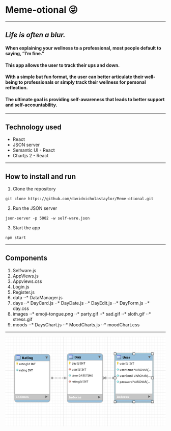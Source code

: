 # Meme-otional :stuck_out_tongue_winking_eye:

***

## *Life is often a blur.*

#### When explaining your wellness to a professional, most people default to saying, “I’m fine.”

#### This app allows the user to track their ups and down.
 
#### With a simple but fun format, the user can better articulate their well-being to professionals or simply track their wellness for personal reflection.

#### The ultimate goal is providing self-awareness that leads to better support and self-accountability.

***

## Technology used

+ React
+ JSON server
+ Semantic UI - React
+ Chartjs 2 - React

***

## How to install and run

1. Clone the repository
```
git clone https://github.com/davidnicholastaylor/Meme-otional.git
```

2. Run the JSON server
```
json-server -p 5002 -w self-ware.json
```

3. Start the app
```
npm start
```

***

## Components

1. Selfware.js
2. AppViews.js
3. Appviews.css
4. Login.js
5. Register.js
6. data
⋅⋅* DataManager.js
7. days
⋅⋅* DayCard.js
⋅⋅* DayDate.js
⋅⋅* DayEdit.js
⋅⋅* DayForm.js
⋅⋅* day.css
8. images
⋅⋅* emoji-tongue.png
⋅⋅* party.gif
⋅⋅* sad.gif
⋅⋅* sloth.gif
⋅⋅* stress.gif
9. moods
⋅⋅* DaysChart.js
⋅⋅* MoodCharts.js
⋅⋅* moodChart.css

***

![Selfware ERD](Selfware-ERD.PNG)